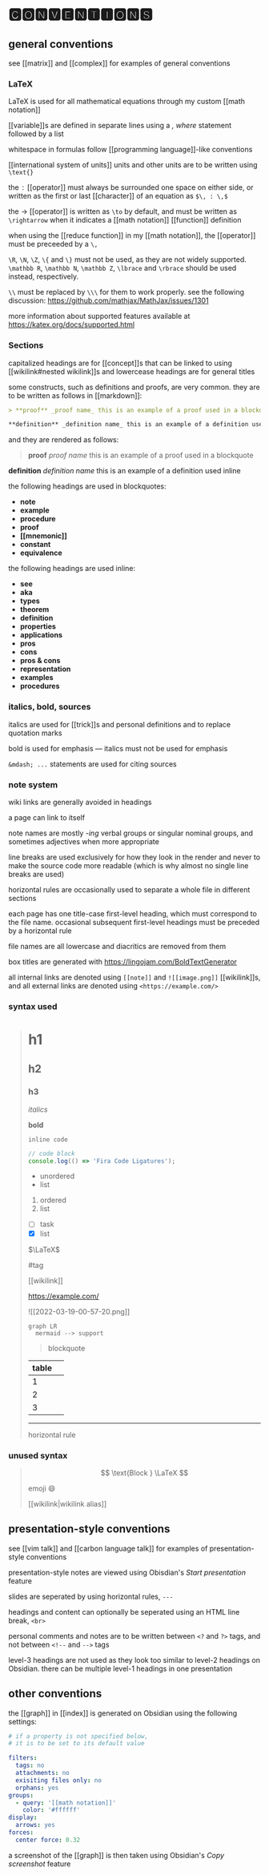 # 🅲🅾🅽🆅🅴🅽🆃🅸🅾🅽🆂

## general conventions

see [[matrix]] and [[complex]] for examples of general conventions

### LaTeX

LaTeX is used for all mathematical equations through my custom [[math notation]]

[[variable]]s are defined in separate lines using a _, where_ statement followed by a list

whitespace in formulas follow [[programming language]]-like conventions

[[international system of units]] units and other units are to be written using `\text{}`

the $\, : \,$ [[operator]] must always be surrounded one space on either side, or written as the first or last [[character]] of an equation as `$\, : \,$`

the $\rightarrow$ [[operator]] is written as `\to` by default, and must be written as `\rightarrow` when it indicates a [[math notation]] [[function]] definition

when using the [[reduce function]] in my [[math notation]], the [[operator]] must be preceeded by a `\,`

`\R`, `\N`, `\Z`, `\{` and `\}` must not be used, as they are not widely supported. `\mathbb R`, `\mathbb N`, `\mathbb Z`, `\lbrace` and `\rbrace` should be used instead, respectively.

`\\` must be replaced by `\\\` for them to work properly. see the following discussion: <https://github.com/mathjax/MathJax/issues/1301>

more information about supported features available at <https://katex.org/docs/supported.html>

### Sections

capitalized headings are for [[concept]]s that can be linked to using [[wikilink#nested wikilink]]s and lowercease headings are for general titles

some constructs, such as definitions and proofs, are very common. they are to be written as follows in [[markdown]]:

```md
> **proof** _proof name_ this is an example of a proof used in a blockquote

**definition** _definition name_ this is an example of a definition used inline
```

and they are rendered as follows:

> **proof** _proof name_ this is an example of a proof used in a blockquote

**definition** _definition name_ this is an example of a definition used inline

the following headings are used in blockquotes:

- **note**
- **example**
- **procedure**
- **proof**
- **[[mnemonic]]**
- **constant**
- **equivalence**

the following headings are used inline:

- **see**
- **aka**
- **types**
- **theorem**
- **definition**
- **properties**
- **applications**
- **pros**
- **cons**
- **pros & cons**
- **representation**
- **examples**
- **procedures**

### italics, bold, sources

italics are used for [[trick]]s and personal definitions and to replace quotation marks

bold is used for emphasis &mdash; italics must not be used for emphasis

`&mdash; ...` statements are used for citing sources

### note system

wiki links are generally avoided in headings

a page can link to itself

note names are mostly _-ing_ verbal groups or singular nominal groups, and sometimes adjectives when more appropriate

line breaks are used exclusively for how they look in the render and never to make the source code more readable (which is why almost no single line breaks are used)

horizontal rules are occasionally used to separate a whole file in different sections

each page has one title-case first-level heading, which must correspond to the file name. occasional subsequent first-level headings must be preceded by a horizontal rule

file names are all lowercase and diacritics are removed from them

box titles are generated with <https://lingojam.com/BoldTextGenerator>

all internal links are denoted using `[[note]]` and `![[image.png]]` [[wikilink]]s, and all external links are denoted using `<https://example.com/>`

### syntax used

> # h1
>
> ## h2
>
> ### h3
>
> _italics_
>
> **bold**
>
> `inline code`
>
> ```javascript
> // code block
> console.log(() => 'Fira Code Ligatures');
> ```
>
> - unordered
> - list
>
> 1. ordered
> 2. list
>
> - [ ] task
> - [x] list
>
> $\LaTeX$
>
> #tag
>
> [[wikilink]]
>
> <https://example.com/>
>
> ![[2022-03-19-00-57-20.png]]
>
> ```mermaid
> graph LR
>   mermaid --> support
> ```
>
> > blockquote
>
> | table |     |
> | ----- | --- |
> | 1     |     |
> | 2     |     |
> | 3     |     |
>
> ---
>
> horizontal rule

### unused syntax

> $$
> \text{Block } \LaTeX
> $$
>
> emoji :smile:
>
> [[wikilink|wikilink alias]]

## presentation-style conventions

see [[vim talk]] and [[carbon language talk]] for examples of presentation-style conventions

presentation-style notes are viewed using Obisdian's _Start presentation_ feature

slides are seperated by using horizontal rules, `---`

headings and content can optionally be seperated using an HTML line break, `<br>`

personal comments and notes are to be written between `<?` and `?>` tags, and not between `<!--` and `-->` tags

level-3 headings are not used as they look too similar to level-2 headings on Obsidian. there can be multiple level-1 headings in one presentation

## other conventions

the [[graph]] in [[index]] is generated on Obsidian using the following settings:

```yaml
# if a property is not specified below,
# it is to be set to its default value

filters:
  tags: no
  attachments: no
  exisiting files only: no
  orphans: yes
groups:
  - query: '[[math notation]]'
    color: '#ffffff'
display:
  arrows: yes
forces:
  center force: 0.32
```

a screenshot of the [[graph]] is then taken using Obsidian's _Copy screenshot_ feature
